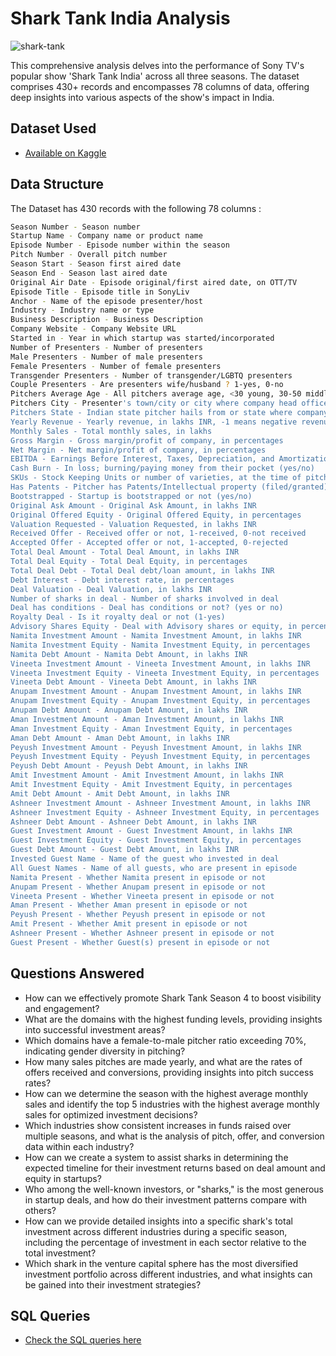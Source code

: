 
# Shark Tank India Analysis

![shark-tank](https://github.com/AyeshaTehreeem/SharkTankIndiaAnalysis/assets/80467667/3cc9df7a-f18b-4fdd-bc15-ca4c6f5b6fe5)

This comprehensive analysis delves into the performance of Sony TV's popular show 'Shark Tank India' across all three seasons. The dataset comprises 430+ records and encompasses 78 columns of data, offering deep insights into various aspects of the show's impact in India.


## Dataset Used

 - [Available on Kaggle ](https://www.kaggle.com/datasets/thirumani/shark-tank-india)
 
## Data Structure

The Dataset has 430 records with the following 78 columns :

```bash
Season Number - Season number
Startup Name - Company name or product name
Episode Number - Episode number within the season
Pitch Number - Overall pitch number
Season Start - Season first aired date
Season End - Season last aired date
Original Air Date - Episode original/first aired date, on OTT/TV
Episode Title - Episode title in SonyLiv
Anchor - Name of the episode presenter/host
Industry - Industry name or type
Business Description - Business Description
Company Website - Company Website URL
Started in - Year in which startup was started/incorporated
Number of Presenters - Number of presenters
Male Presenters - Number of male presenters
Female Presenters - Number of female presenters
Transgender Presenters - Number of transgender/LGBTQ presenters
Couple Presenters - Are presenters wife/husband ? 1-yes, 0-no
Pitchers Average Age - All pitchers average age, <30 young, 30-50 middle, >50 old
Pitchers City - Presenter's town/city or city where company head office exists
Pitchers State - Indian state pitcher hails from or state where company head office exists
Yearly Revenue - Yearly revenue, in lakhs INR, -1 means negative revenue, 0 means pre-revenue
Monthly Sales - Total monthly sales, in lakhs
Gross Margin - Gross margin/profit of company, in percentages
Net Margin - Net margin/profit of company, in percentages
EBITDA - Earnings Before Interest, Taxes, Depreciation, and Amortization
Cash Burn - In loss; burning/paying money from their pocket (yes/no)
SKUs - Stock Keeping Units or number of varieties, at the time of pitch
Has Patents - Pitcher has Patents/Intellectual property (filed/granted), at the time of pitch
Bootstrapped - Startup is bootstrapped or not (yes/no)
Original Ask Amount - Original Ask Amount, in lakhs INR
Original Offered Equity - Original Offered Equity, in percentages
Valuation Requested - Valuation Requested, in lakhs INR
Received Offer - Received offer or not, 1-received, 0-not received
Accepted Offer - Accepted offer or not, 1-accepted, 0-rejected
Total Deal Amount - Total Deal Amount, in lakhs INR
Total Deal Equity - Total Deal Equity, in percentages
Total Deal Debt - Total Deal debt/loan amount, in lakhs INR
Debt Interest - Debt interest rate, in percentages
Deal Valuation - Deal Valuation, in lakhs INR
Number of sharks in deal - Number of sharks involved in deal
Deal has conditions - Deal has conditions or not? (yes or no)
Royalty Deal - Is it royalty deal or not (1-yes)
Advisory Shares Equity - Deal with Advisory shares or equity, in percentages
Namita Investment Amount - Namita Investment Amount, in lakhs INR
Namita Investment Equity - Namita Investment Equity, in percentages
Namita Debt Amount - Namita Debt Amount, in lakhs INR
Vineeta Investment Amount - Vineeta Investment Amount, in lakhs INR
Vineeta Investment Equity - Vineeta Investment Equity, in percentages
Vineeta Debt Amount - Vineeta Debt Amount, in lakhs INR
Anupam Investment Amount - Anupam Investment Amount, in lakhs INR
Anupam Investment Equity - Anupam Investment Equity, in percentages
Anupam Debt Amount - Anupam Debt Amount, in lakhs INR
Aman Investment Amount - Aman Investment Amount, in lakhs INR
Aman Investment Equity - Aman Investment Equity, in percentages
Aman Debt Amount - Aman Debt Amount, in lakhs INR
Peyush Investment Amount - Peyush Investment Amount, in lakhs INR
Peyush Investment Equity - Peyush Investment Equity, in percentages
Peyush Debt Amount - Peyush Debt Amount, in lakhs INR
Amit Investment Amount - Amit Investment Amount, in lakhs INR
Amit Investment Equity - Amit Investment Equity, in percentages
Amit Debt Amount - Amit Debt Amount, in lakhs INR
Ashneer Investment Amount - Ashneer Investment Amount, in lakhs INR
Ashneer Investment Equity - Ashneer Investment Equity, in percentages
Ashneer Debt Amount - Ashneer Debt Amount, in lakhs INR
Guest Investment Amount - Guest Investment Amount, in lakhs INR
Guest Investment Equity - Guest Investment Equity, in percentages
Guest Debt Amount - Guest Debt Amount, in lakhs INR
Invested Guest Name - Name of the guest who invested in deal
All Guest Names - Name of all guests, who are present in episode
Namita Present - Whether Namita present in episode or not
Anupam Present - Whether Anupam present in episode or not
Vineeta Present - Whether Vineeta present in episode or not
Aman Present - Whether Aman present in episode or not
Peyush Present - Whether Peyush present in episode or not
Amit Present - Whether Amit present in episode or not
Ashneer Present - Whether Ashneer present in episode or not
Guest Present - Whether Guest(s) present in episode or not
```


## Questions Answered
- How can we effectively promote Shark Tank Season 4 to boost visibility and engagement?
- What are the domains with the highest funding levels, providing insights into successful investment areas?
- Which domains have a female-to-male pitcher ratio exceeding 70%, indicating gender diversity in pitching?
- How many sales pitches are made yearly, and what are the rates of offers received and conversions, providing insights into pitch success rates?
- How can we determine the season with the highest average monthly sales and identify the top 5 industries with the highest average monthly sales for optimized investment decisions?
- Which industries show consistent increases in funds raised over multiple seasons, and what is the analysis of pitch, offer, and conversion data within each industry?
- How can we create a system to assist sharks in determining the expected timeline for their investment returns based on deal amount and equity in startups?
- Who among the well-known investors, or "sharks," is the most generous in startup deals, and how do their investment patterns compare with others?
- How can we provide detailed insights into a specific shark's total investment across different industries during a specific season, including the percentage of investment in each sector relative to the total investment?
- Which shark in the venture capital sphere has the most diversified investment portfolio across different industries, and what insights can be gained into their investment strategies?

## SQL Queries
-  [Check the SQL queries here](https://github.com/aishteh/SharkTankIndiaAnalysis/blob/main/sharktank.sql)
